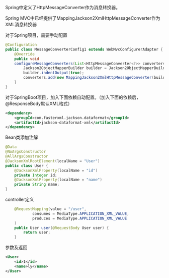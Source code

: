 

Spring中定义了HttpMessageConverter作为消息转换器。

Spring MVC中已经提供了MappingJackson2XmlHttpMessageConverter作为XML消息转换器



对于Spring项目，需要手动配置

```java
@Configuration
public class MessageConverterConfig1 extends WebMvcConfigurerAdapter {
	@Override
	public void
	configureMessageConverters(List<HttpMessageConverter<?>> converters) {
		Jackson2ObjectMapperBuilder builder = Jackson2ObjectMapperBuilder.xml();
		builder.indentOutput(true);
		converters.add(new MappingJackson2XmlHttpMessageConverter(builder.build()));
	}
}
```

对于SpringBoot项目，加入下面依赖自动配置。（加入下面的依赖后，@ResponseBody默认XML格式）

```xml
<dependency>
    <groupId>com.fasterxml.jackson.dataformat</groupId>
    <artifactId>jackson-dataformat-xml</artifactId>
</dependency>
```

Bean类添加注解

```java
@Data
@NoArgsConstructor
@AllArgsConstructor
@JacksonXmlRootElement(localName = "User")
public class User {
	@JacksonXmlProperty(localName = "id")
	private Integer id;
	@JacksonXmlProperty(localName = "name")
	private String name;
}
```

controller定义

```java
	@RequestMapping(value = "/user",
			consumes = MediaType.APPLICATION_XML_VALUE,
			produces = MediaType.APPLICATION_XML_VALUE
	)
	public User user(@RequestBody User user) {
		return user;
	}
```

参数及返回

```xml
<User>
	<id>1</id>
	<name>ly</name>
</User>
```
